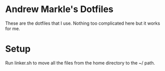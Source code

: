 # Andrew Markle's Dotfiles

These are the dotfiles that I use. Nothing too complicated here but it works for me.

# Setup

Run linker.sh to move all the files from the home directory to the ~/ path.
